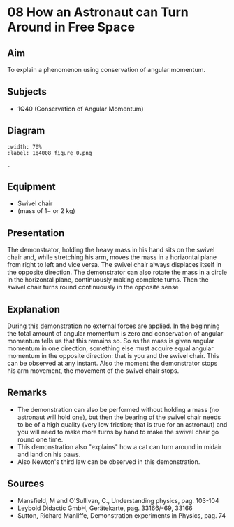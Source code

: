 # 08 How an Astronaut can Turn Around in Free Space 
      
  
## Aim   
 To explain a phenomenon using conservation of angular momentum.    
  
## Subjects   
* 1Q40 (Conservation of Angular Momentum)   

## Diagram
   
```{figure} figures/figure_0.png  
:width: 70%  
:label: 1q4008_figure_0.png  

. 
```

## Equipment
 *  Swivel chair 
 *  (mass of $1-$ or $2\mathrm{~kg}$)
 
## Presentation   
 The demonstrator, holding the heavy mass in his hand sits on the swivel chair and, while stretching his arm, moves the mass in a horizontal plane from right to left and vice versa. The swivel chair always displaces itself in the opposite direction. The demonstrator can also rotate the mass in a circle in the horizontal plane, continuously making complete turns. Then the swivel chair turns round continuously in the opposite sense    
  
## Explanation   
 During this demonstration no external forces are applied. In the beginning the total amount of angular momentum is zero and conservation of angular momentum tells us that this remains so. So as the mass is given angular momentum in one direction, something else must acquire equal angular momentum in the opposite direction: that is you and the swivel chair. This can be observed at any instant. Also the moment the demonstrator stops his arm movement, the movement of the swivel chair stops.    
  
## Remarks
 *  The demonstration can also be performed without holding a mass (no astronaut will hold one), but then the bearing of the swivel chair needs to be of a high quality (very low friction; that is true for an astronaut) and you will need to make more turns by hand to make the swivel chair go round one time. 
 *  This demonstration also "explains" how a cat can turn around in midair and land on his paws. 
 *  Also Newton's third law can be observed in this demonstration.
   
  
## Sources
 *  Mansfield, M and O'Sullivan, C., Understanding physics, pag. 103-104 
 *  Leybold Didactic GmbH, Gerätekarte, pag. 33166/-69, 33166 
 *  Sutton, Richard Manliffe, Demonstration experiments in Physics, pag. 74
  